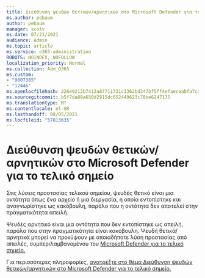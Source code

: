 ```yaml
---
title: Διεύθυνση ψευδών θετικών/αρνητικών στο Microsoft Defender για το τελικό σημείο
ms.author: pebaum
author: pebaum
manager: scotv
ms.date: 07/21/2021
audience: Admin
ms.topic: article
ms.service: o365-administration
ROBOTS: NOINDEX, NOFOLLOW
localization_priority: Normal
ms.collection: Adm_O365
ms.custom:
- "9007385"
- "12446"
ms.openlocfilehash: 226e9212b7413a87711731c1362bd247bf5ff4efaeceabfa7caf31d0a97b8ede
ms.sourcegitcommit: b5f7da89a650d2915dc652449623c78be6247175
ms.translationtype: MT
ms.contentlocale: el-GR
ms.lasthandoff: 08/05/2021
ms.locfileid: "57813635"
---
```

# <a name="address-false-positivesnegatives-in-microsoft-defender-for-endpoint"></a>Διεύθυνση ψευδών θετικών/αρνητικών στο Microsoft Defender για το τελικό σημείο

Στις λύσεις προστασίας τελικού σημείου, ψευδές θετικό είναι μια οντότητα όπως ένα αρχείο ή μια διεργασία, η οποία εντοπίστηκε και αναγνωρίστηκε ως κακόβουλη, παρόλο που η οντότητα δεν αποτελεί στην πραγματικότητα απειλή. 

Ψευδές αρνητικό είναι μια οντότητα που δεν εντοπίστηκε ως απειλή, παρόλο που στην πραγματικότητα είναι κακόβουλη. Ψευδή θετικά/αρνητικά μπορεί να προκύψουν με οποιαδήποτε λύση προστασίας από απειλές, συμπεριλαμβανομένου του [Microsoft Defender για το τελικό σημείο.](/microsoft-365/security/defender-endpoint/microsoft-defender-endpoint)

Για περισσότερες πληροφορίες, [ανατρέξτε στο θέμα Διεύθυνση ψευδών θετικών/αρνητικών στο Microsoft Defender για το τελικό σημείο.](/microsoft-365/security/defender-endpoint/defender-endpoint-false-positives-negatives)
